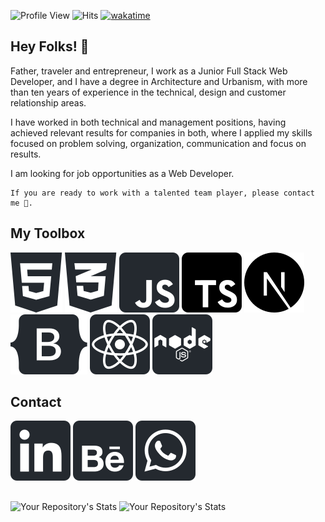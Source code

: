 
![Profile View](https://komarev.com/ghpvc/?username=Ftarganski&color=brightgreen&style=flat) ![Hits](https://hits.seeyoufarm.com/api/count/incr/badge.svg?url=https%3A%2F%2Fgithub.com%2Fftarganski1212%2Fhit-counter) [![wakatime](https://wakatime.com/badge/user/92166b18-0974-4450-9409-b45e11abfbce.svg)](https://wakatime.com/@92166b18-0974-4450-9409-b45e11abfbce)

## Hey Folks! 👋                                

Father, traveler and entrepreneur, I work as a Junior Full Stack Web Developer, and I have a degree in Architecture and Urbanism, with more than ten years of experience in the technical, design and customer relationship areas.

I have worked in both technical and management positions, having achieved relevant results for companies in both, where I applied my skills focused on problem solving, organization, communication and focus on results.

I am looking for job opportunities as a Web Developer.

```
If you are ready to work with a talented team player, please contact me 💬.
```

## My Toolbox
![](html.svg)
![](css.svg)
![](javascript.svg)
![](typescript.svg)
![](next.svg)
![](bootstrap.svg)
![](react.svg)
![](node.svg)

## Contact
[![](linkedin2.svg)](https://www.linkedin.com/in/targanski) [![](behance2.svg)](https://www.behance.net/ftarganski) [![](whatsapp2.svg)](https://api.whatsapp.com/send?phone=5548988222992)

##
![Your Repository's Stats](https://github-readme-stats.vercel.app/api?username=Ftarganski&show_icons=true&theme=react&include_all_commits=true&count_private=true&hide=issues) ![Your Repository's Stats](https://github-readme-stats.vercel.app/api/top-langs/?username=Ftarganski&layout=compact&langs_count=6&theme=react)


<!--
Here are some ideas to get you started:
- 🔭 I’m currently working on ...
- 🌱 I’m currently learning ...
- 👯 I’m looking to collaborate on ...
- 🤔 I’m looking for help with ...
- 💬 Ask me about ...
- 📫 How to reach me: ...
- 😄 Pronouns: ...
- ⚡ Fun fact: ...

Ideias:
![teste](https://github-profile-summary-cards.vercel.app/api/cards/profile-details?username=ftarganski)
![Issues](https://img.shields.io/github/issues-pr/ftarganski/github-readme-stats?color=0088ff)
![Issues](https://img.shields.io/github/issues/ftarganski/github-readme-stats?color=0088ff)
![Codecov](https://codecov.io/gh/ftarganski/github-readme-stats/branch/master/graph/badge.svg)

![Profile last updated](https://img.shields.io/github/last-commit/ftarganski/ftarganski/master?label=Last%20Updated&style=flat)

 -->
